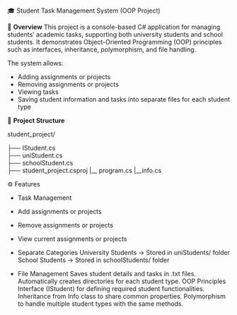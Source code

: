 🎓 Student Task Management System (OOP Project)

📌 **Overview**
This project is a console-based C# application for managing students’ academic tasks, supporting both university students and school students.
It demonstrates Object-Oriented Programming (OOP) principles such as interfaces, inheritance, polymorphism, and file handling.

The system allows:

- Adding assignments or projects
- Removing assignments or projects
- Viewing tasks
- Saving student information and tasks into separate files for each student type

📂 **Project Structure**

student_project/

├── IStudent.cs         
├── uniStudent.cs       
├── schoolStudent.cs    
├── student_project.csproj 
|__ program.cs
|__info.cs

⚙️ Features
- Task Management
- Add assignments or projects
- Remove assignments or projects
- View current assignments or projects

- Separate Categories
University Students → Stored in uniStudents/ folder
School Students → Stored in schoolStudents/ folder

- File Management
Saves student details and tasks in .txt files.
Automatically creates directories for each student type.
OOP Principles
Interface (IStudent) for defining required student functionalities.
Inheritance from Info class to share common properties.
Polymorphism to handle multiple student types with the same methods.

